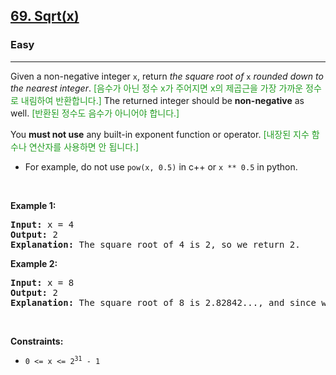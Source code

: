 <h2><a href="https://leetcode.com/problems/sqrtx/">69. Sqrt(x)</a></h2><h3>Easy</h3><hr><div><p>Given a non-negative integer <code>x</code>, return <em>the square root of </em><code>x</code><em> rounded down to the nearest integer</em>.<inliner class="im-inliner-dst-text" style="color: #239E23;"> [음수가 아닌 정수 x가 주어지면 x의 제곱근을 가장 가까운 정수로 내림하여 반환합니다.] </inliner> The returned integer should be <strong>non-negative</strong> as well.<inliner class="im-inliner-dst-text" style="color: #239E23;"> [반환된 정수도 음수가 아니어야 합니다.] </inliner></p>

<p>You <strong>must not use</strong> any built-in exponent function or operator.<inliner class="im-inliner-dst-text" style="color: #239E23;"> [내장된 지수 함수나 연산자를 사용하면 안 됩니다.] </inliner></p>

<ul>
	<li>For example, do not use <code>pow(x, 0.5)</code> in c++ or <code>x ** 0.5</code> in python.</li>
</ul>

<p>&nbsp;</p>
<p><strong class="example">Example 1:</strong></p>

<pre><strong>Input:</strong> x = 4
<strong>Output:</strong> 2
<strong>Explanation:</strong> The square root of 4 is 2, so we return 2.
</pre>

<p><strong class="example">Example 2:</strong></p>

<pre><strong>Input:</strong> x = 8
<strong>Output:</strong> 2
<strong>Explanation:</strong> The square root of 8 is 2.82842..., and since we round it down to the nearest integer, 2 is returned.
</pre>

<p>&nbsp;</p>
<p><strong>Constraints:</strong></p>

<ul>
	<li><code>0 &lt;= x &lt;= 2<sup>31</sup> - 1</code></li>
</ul>
</div>